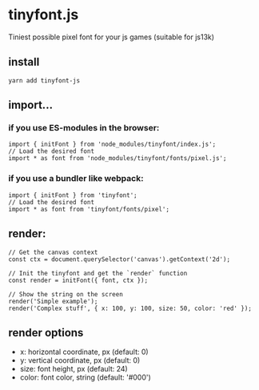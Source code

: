# tinyfont.js
Tiniest possible pixel font for your js games (suitable for js13k)

## install
```
yarn add tinyfont-js
```

## import...
### if you use ES-modules in the browser:
```ecmascript 6
import { initFont } from 'node_modules/tinyfont/index.js';
// Load the desired font
import * as font from 'node_modules/tinyfont/fonts/pixel.js';
```
### if you use a bundler like webpack:
```ecmascript 6
import { initFont } from 'tinyfont';
// Load the desired font
import * as font from 'tinyfont/fonts/pixel';
```

## render:
```ecmascript 6
// Get the canvas context
const ctx = document.querySelector('canvas').getContext('2d');

// Init the tinyfont and get the `render` function
const render = initFont({ font, ctx });

// Show the string on the screen
render('Simple example');
render('Complex stuff', { x: 100, y: 100, size: 50, color: 'red' });
```

## render options
- x: horizontal coordinate, px (default: 0)
- y: vertical coordinate, px (default: 0)
- size: font height, px (default: 24)
- color: font color, string (default: '#000')
